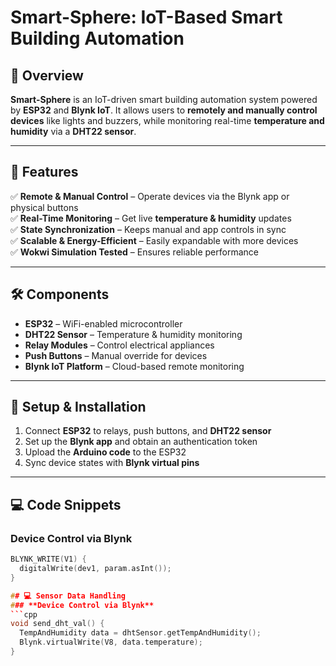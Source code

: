 # Smart-Sphere: IoT-Based Smart Building Automation  

## 📌 Overview  
**Smart-Sphere** is an IoT-driven smart building automation system powered by **ESP32** and **Blynk IoT**. It allows users to **remotely and manually control devices** like lights and buzzers, while monitoring real-time **temperature and humidity** via a **DHT22 sensor**.  

---

## 🚀 Features  
✅ **Remote & Manual Control** – Operate devices via the Blynk app or physical buttons  
✅ **Real-Time Monitoring** – Get live **temperature & humidity** updates  
✅ **State Synchronization** – Keeps manual and app controls in sync  
✅ **Scalable & Energy-Efficient** – Easily expandable with more devices  
✅ **Wokwi Simulation Tested** – Ensures reliable performance  

---

## 🛠️ Components  
- **ESP32** – WiFi-enabled microcontroller  
- **DHT22 Sensor** – Temperature & humidity monitoring  
- **Relay Modules** – Control electrical appliances  
- **Push Buttons** – Manual override for devices  
- **Blynk IoT Platform** – Cloud-based remote monitoring  

---

## 📱 Setup & Installation  
1. Connect **ESP32** to relays, push buttons, and **DHT22 sensor**  
2. Set up the **Blynk app** and obtain an authentication token  
3. Upload the **Arduino code** to the ESP32  
4. Sync device states with **Blynk virtual pins**  

---

## 💻 Code Snippets  
### **Device Control via Blynk**  
```cpp
BLYNK_WRITE(V1) {  
  digitalWrite(dev1, param.asInt());  
}

## 💻 Sensor Data Handling 
### **Device Control via Blynk**  
```cpp
void send_dht_val() {  
  TempAndHumidity data = dhtSensor.getTempAndHumidity();  
  Blynk.virtualWrite(V8, data.temperature);  
}

